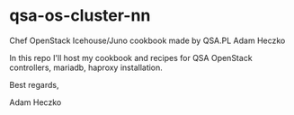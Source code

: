 qsa-os-cluster-nn
=================

Chef OpenStack Icehouse/Juno cookbook made by QSA.PL Adam Heczko

In this repo I'll host my cookbook and recipes for QSA OpenStack controllers, mariadb, haproxy installation.

Best regards,

Adam Heczko
